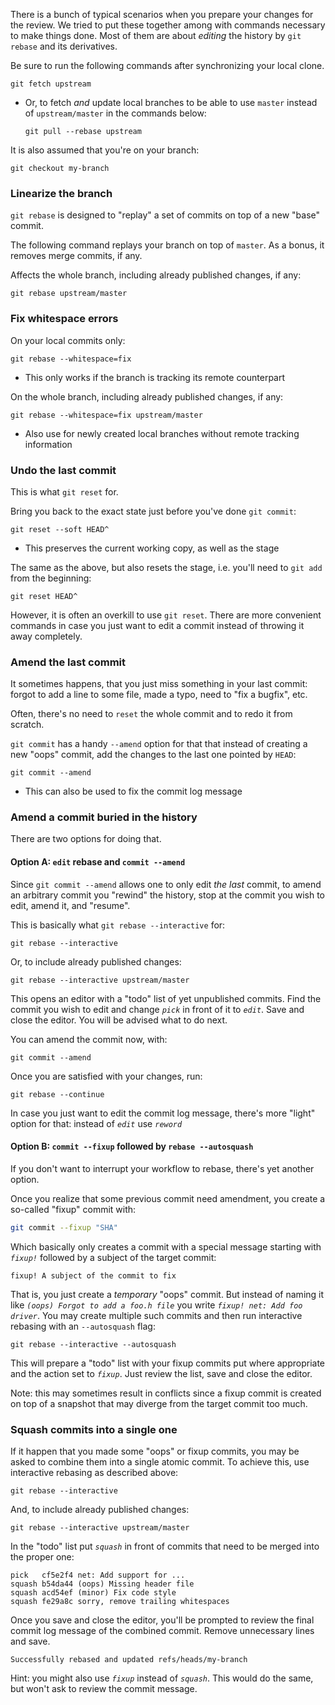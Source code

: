 There is a bunch of typical scenarios when you prepare your changes for the
review. We tried to put these together among with commands necessary to make
things done. Most of them are about *editing* the history by `git rebase` and
its derivatives.

Be sure to run the following commands after synchronizing your local clone.

    git fetch upstream

  - Or, to fetch *and* update local branches to be able to use `master` instead
    of `upstream/master` in the commands below:

        git pull --rebase upstream

It is also assumed that you're on your branch:

    git checkout my-branch

### Linearize the branch

`git rebase` is designed to "replay" a set of commits on top of a new "base"
commit.

The following command replays your branch on top of `master`. As a bonus,
it removes merge commits, if any.

Affects the whole branch, including already published changes, if any:

    git rebase upstream/master

### Fix whitespace errors

On your local commits only:

    git rebase --whitespace=fix

  - This only works if the branch is tracking its remote counterpart

On the whole branch, including already published changes, if any:

    git rebase --whitespace=fix upstream/master

  - Also use for newly created local branches without remote tracking
    information

### Undo the last commit

This is what `git reset` for.

Bring you back to the exact state just before you've done `git commit`:

    git reset --soft HEAD^

  - This preserves the current working copy, as well as the stage

The same as the above, but also resets the stage, i.e. you'll need to `git add`
from the beginning:

    git reset HEAD^

However, it is often an overkill to use `git reset`. There are more convenient
commands in case you just want to edit a commit instead of throwing it away
completely.

### Amend the last commit

It sometimes happens, that you just miss something in your last commit: forgot
to add a line to some file, made a typo, need to "fix a bugfix", etc.

Often, there's no need to `reset` the whole commit and to redo it from scratch.

`git commit` has a handy `--amend` option for that that instead of creating a
new "oops" commit, add the changes to the last one pointed by `HEAD`:

    git commit --amend

  - This can also be used to fix the commit log message

### Amend a commit buried in the history

There are two options for doing that.

#### Option A: `edit` rebase and `commit --amend`

Since `git commit --amend` allows one to only edit *the last* commit, to amend
an arbitrary commit you "rewind" the history, stop at the commit you wish to
edit, amend it, and "resume".

This is basically what `git rebase --interactive` for:

    git rebase --interactive

Or, to include already published changes:

    git rebase --interactive upstream/master

This opens an editor with a "todo" list of yet unpublished commits. Find the
commit you wish to edit and change *`pick`* in front of it to *`edit`*. Save
and close the editor. You will be advised what to do next.

You can amend the commit now, with:

    git commit --amend

Once you are satisfied with your changes, run:

    git rebase --continue

In case you just want to edit the commit log message, there's more "light"
option for that: instead of *`edit`* use *`reword`*

#### Option B: `commit --fixup` followed by `rebase --autosquash`

If you don't want to interrupt your workflow to rebase, there's yet another
option.

Once you realize that some previous commit need amendment, you create a
so-called "fixup" commit with:

```sh
git commit --fixup "SHA"
```

Which basically only creates a commit with a special message starting with
*`fixup!`* followed by a subject of the target commit:

    fixup! A subject of the commit to fix

That is, you just create a *temporary* "oops" commit. But instead of naming it
like *`(oops) Forgot to add a foo.h file`* you write *`fixup! net: Add foo
driver`*. You may create multiple such commits and then run interactive
rebasing with an `--autosquash` flag:

    git rebase --interactive --autosquash

This will prepare a "todo" list with your fixup commits put where appropriate
and the action set to *`fixup`*. Just review the list, save and close the
editor.

Note: this may sometimes result in conflicts since a fixup commit is created on
top of a snapshot that may diverge from the target commit too much.

### Squash commits into a single one

If it happen that you made some "oops" or fixup commits, you may be asked to
combine them into a single atomic commit. To achieve this, use interactive
rebasing as described above:

    git rebase --interactive

And, to include already published changes:

    git rebase --interactive upstream/master

In the "todo" list put *`squash`* in front of commits that need to be merged
into the proper one:

    pick   cf5e2f4 net: Add support for ...
    squash b54da44 (oops) Missing header file
    squash acd54ef (minor) Fix code style
    squash fe29a8c sorry, remove trailing whitespaces

Once you save and close the editor, you'll be prompted to review the final
commit log message of the combined commit. Remove unnecessary lines and save.

    Successfully rebased and updated refs/heads/my-branch

Hint: you might also use *`fixup`* instead of *`squash`*. This would do the
same, but won't ask to review the commit message.
